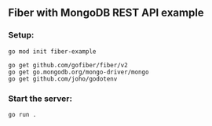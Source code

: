 ## Fiber with MongoDB REST API example

### Setup:

```
go mod init fiber-example

go get github.com/gofiber/fiber/v2
go get go.mongodb.org/mongo-driver/mongo
go get github.com/joho/godotenv
```

### Start the server:

```
go run .
```
